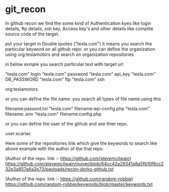 # git_recon


In github recon we find the some kind of Authentication kyes like login details, ftp details, ssh key, Access key's and other details like complite source code of the target. 

put your target in Double quotes ("tesla.com") it means you search the particular keyword on all github repo. or you can define the organization using org:teslamotors and search on organization repositories

in below exmple you search particular text with target url

"tesla.com" login
"tesla.com" password
"tesla.com" api_key
"tesla.com" DB_PASSWORD
"tesla.com" ftp
"tesla.com" ssh

org:teslamotors

or you can define the file name. you search all types of file name using this

filename:passord.txt
"tesla.com" filename:wp-config.php
"tesla.com" filename:.env
"tesla.com" filename:config.php


or you can define the user of the github and see thier repo.

user:scarlac

Here some of the repositories link which give the keywords to search like above example with the author of the that repo.

(Author of the repo. link :- https://github.com/stevemcilwain)
https://github.com/stevemcilwain/quiver/blob/64cc42a29341a8a5fb10f6cc232e3a857a6a2e73/payloads/recon-dorks-github.txt 

(Author of the repo. link :- https://github.com/random-robbie)
https://github.com/random-robbie/keywords/blob/master/keywords.txt

